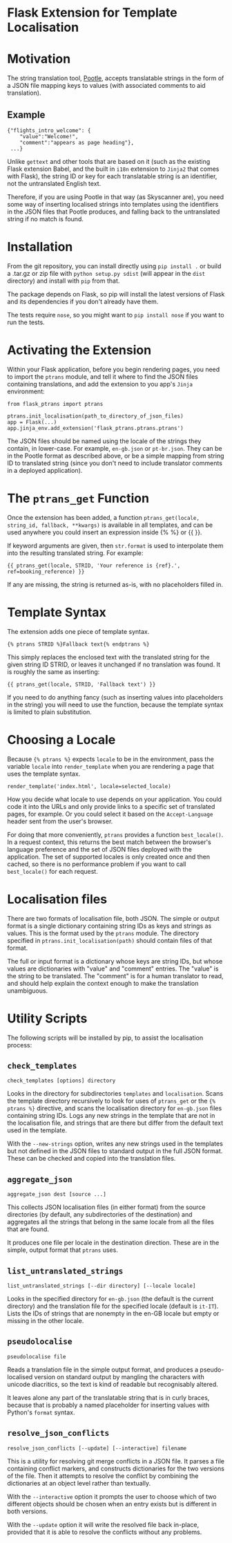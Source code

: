 Flask Extension for Template Localisation
=========================================

# Motivation

The string translation tool, [Pootle](https://github.com/translate/pootle), accepts translatable strings in the form of a JSON
file mapping keys to values (with associated comments to aid translation).

## Example

    {"flights_intro_welcome": {
        "value":"Welcome!",
        "comment":"appears as page heading"},
     ...}

Unlike `gettext` and other tools that are based on it (such as the existing Flask extension Babel,
and the built in `i18n` extension to `Jinja2` that comes with Flask), the string ID or key for 
each translatable string is an identifier, not the untranslated English text.

Therefore, if you are using Pootle in that way (as Skyscanner are), you need some way of inserting
localised strings into templates using the identifiers in the JSON files that Pootle produces, and
falling back to the untranslated string if no match is found.


# Installation

From the git repository, you can install directly using `pip install .` or build a .tar.gz or zip file
with `python setup.py sdist` (will appear in the `dist` directory) and install with `pip` from that.

The package depends on Flask, so pip will install the latest
versions of Flask and its dependencies if you don't already have them.

The tests require `nose`, so you might want to `pip install nose` if you want to run the tests.


# Activating the Extension

Within your Flask application, before you begin rendering pages, you need to import the `ptrans`
module, and tell it where to find the JSON files containing translations, and add the extension
to you app's `Jinja` environment:

    from flask_ptrans import ptrans
    
    ptrans.init_localisation(path_to_directory_of_json_files)
    app = Flask(...)
    app.jinja_env.add_extension('flask_ptrans.ptrans.ptrans')

The JSON files should be named using the locale of the strings they contain, in lower-case. For example,
`en-gb.json` or `pt-br.json`. They can be in the Pootle format as described above, or be a simple mapping from
string ID to translated string (since you don't need to include translator comments in a deployed application).


# The `ptrans_get` Function

Once the extension has been added, a function `ptrans_get(locale, string_id, fallback, **kwargs)` is available
in all templates, and can be used anywhere you could insert an expression inside {% %} or {{ }}.

If keyword arguments are given, then `str.format` is used to interpolate them into the resulting translated
string. For example:

    {{ ptrans_get(locale, STRID, 'Your reference is {ref}.', ref=booking_reference) }}

If any are missing, the string is returned as-is, with no placeholders filled in.


# Template Syntax

The extension adds one piece of template syntax.

    {% ptrans STRID %}Fallback text{% endptrans %}

This simply replaces the enclosed text with the translated string for the given string ID STRID, or leaves
it unchanged if no translation was found. It is roughly the same as inserting:

    {{ ptrans_get(locale, STRID, 'Fallback text') }}

If you need to do anything fancy (such as inserting values into placeholders in the string) you will
need to use the function, because the template syntax is limited to plain substitution.


# Choosing a Locale

Because `{% ptrans %}` expects `locale` to be in the environment, pass the variable `locale` into `render_template`
when you are rendering a page that uses the template syntax.

    render_template('index.html', locale=selected_locale)

How you decide what locale to use depends on your application. You could code it into the URLs and only provide
links to a specific set of translated pages, for example. Or you could select it based on the `Accept-Language` header
sent from the user's browser.

For doing that more conveniently, `ptrans` provides a function `best_locale()`. In a request context, this
returns the best match between the browser's language preference and the set of JSON files deployed with the
application. The set of supported locales is only created once and then cached, so there is no performance
problem if you want to call `best_locale()` for each request.


# Localisation files

There are two formats of localisation file, both JSON. The simple or output format is a single dictionary containing
string IDs as keys and strings as values. This is the format used by the `ptrans` module. The directory specified in 
`ptrans.init_localisation(path)` should contain files of that format.

The full or input format is a dictionary whose keys are string IDs, but whose values are dictionaries with "value"
and "comment" entries. The "value" is the string to be translated. The "comment" is for a human translator to read,
and should help explain the context enough to make the translation unambiguous.


# Utility Scripts

The following scripts will be installed by pip, to assist the localisation process:

## `check_templates`

    check_templates [options] directory

Looks in the directory for subdirectories `templates` and `localisation`. Scans the template directory recursively to
look for uses of `ptrans_get` or the `{% ptrans %}` directive, and scans the localisation directory for
`en-gb.json` files containing string IDs. Logs any new strings in the template that are not in the localisation file,
and strings that are there but differ from the default text used in the template.

With the `--new-strings` option, writes any new strings used in the templates but not defined in the JSON files to
standard output in the full JSON format. These can be checked and copied into the translation files.

## `aggregate_json`

    aggregate_json dest [source ...]

This collects JSON localisation files (in either format) from the source directories (by default, any subdirectories of
the destination) and aggregates all the strings that belong in the same locale from all the files that are found.
 
It produces one file per locale in the destination direction. These are in the simple, output format that `ptrans` uses.

## `list_untranslated_strings`

    list_untranslated_strings [--dir directory] [--locale locale]

Looks in the specified directory for `en-gb.json` (the default is the current directory) and the translation file for
the specified locale (default is `it-IT`). Lists the IDs of strings that are nonempty in the en-GB locale but empty
or missing in the other locale.


## `pseudolocalise`

    pseudolocalise file

Reads a translation file in the simple output format, and produces a pseudo-localised version on standard output by
mangling the characters with unicode diacritics, so the text is kind of readable but recognisably altered.

It leaves alone any part of the translatable string that is in curly braces, because that is probably a named
placeholder for inserting values with Python's `format` syntax.


## `resolve_json_conflicts`

    resolve_json_conflicts [--update] [--interactive] filename

This is a utility for resolving git merge conflicts in a JSON file. It parses a file containing conflict markers,
and constructs dictionaries for the two versions of the file. Then it attempts to resolve the conflict by combining
the dictionaries at an object level rather than textually.

With the `--interactive` option it prompts the user to choose which of two different objects should be chosen when
an entry exists but is different in both versions.

With the `--update` option it will write the resolved file back in-place, provided that it is able to resolve the
conflicts without any problems.
